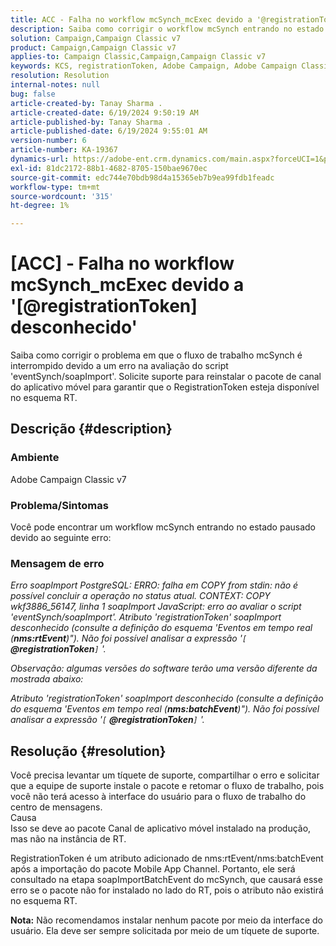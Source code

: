 ```yaml
---
title: ACC - Falha no workflow mcSynch_mcExec devido a '@registrationToken unknown'
description: Saiba como corrigir o workflow mcSynch entrando no estado pausado devido a um erro na avaliação do script 'eventSynch/soapImport'.
solution: Campaign,Campaign Classic v7
product: Campaign,Campaign Classic v7
applies-to: Campaign Classic,Campaign,Campaign Classic v7
keywords: KCS, registrationToken, Adobe Campaign, Adobe Campaign Classic, ACC, mcSynch_mcExec workflow fail, solução de problemas
resolution: Resolution
internal-notes: null
bug: false
article-created-by: Tanay Sharma .
article-created-date: 6/19/2024 9:50:19 AM
article-published-by: Tanay Sharma .
article-published-date: 6/19/2024 9:55:01 AM
version-number: 6
article-number: KA-19367
dynamics-url: https://adobe-ent.crm.dynamics.com/main.aspx?forceUCI=1&pagetype=entityrecord&etn=knowledgearticle&id=824b2255-212e-ef11-840b-6045bd0065b6
exl-id: 81dc2172-88b1-4682-8705-150bae9670ec
source-git-commit: edc744e70bdb98d4a15365eb7b9ea99fdb1feadc
workflow-type: tm+mt
source-wordcount: '315'
ht-degree: 1%

---
```


# [ACC] - Falha no workflow mcSynch_mcExec devido a &#39;[@registrationToken] desconhecido&#39;


Saiba como corrigir o problema em que o fluxo de trabalho mcSynch é interrompido devido a um erro na avaliação do script &#39;eventSynch/soapImport&#39;. Solicite suporte para reinstalar o pacote de canal do aplicativo móvel para garantir que o RegistrationToken esteja disponível no esquema RT.

## Descrição {#description}


### Ambiente

Adobe Campaign Classic v7

### Problema/Sintomas

Você pode encontrar um workflow mcSynch entrando no estado pausado devido ao seguinte erro:

### Mensagem de erro

*Erro soapImport PostgreSQL: ERRO: falha em COPY from stdin: não é possível concluir a operação no status atual. CONTEXT: COPY wkf3886_56147, linha 1 soapImport JavaScript: erro ao avaliar o script &#39;eventSynch/soapImport&#39;.
Atributo &#39;registrationToken&#39; soapImport desconhecido (consulte a definição do esquema &#39;Eventos em tempo real (<b>nms:rtEvent</b>)&quot;). Não foi possível analisar a expressão &#39;`[` <b>@registrationToken</b>`]` &#39;.*

*Observação: algumas versões do software terão uma versão diferente da mostrada abaixo:*

*Atributo &#39;registrationToken&#39; soapImport desconhecido (consulte a definição do esquema &#39;Eventos em tempo real (<b>nms:batchEvent</b>)&quot;). Não foi possível analisar a expressão &#39;`[` <b>@registrationToken</b>`]` &#39;.*


## Resolução {#resolution}


Você precisa levantar um tíquete de suporte, compartilhar o erro e solicitar que a equipe de suporte instale o pacote e retomar o fluxo de trabalho, pois você não terá acesso à interface do usuário para o fluxo de trabalho do centro de mensagens.
<br>Causa<br>
Isso se deve ao pacote Canal de aplicativo móvel instalado na produção, mas não na instância de RT.

RegistrationToken é um atributo adicionado de nms:rtEvent/nms:batchEvent após a importação do pacote Mobile App Channel. Portanto, ele será consultado na etapa soapImportBatchEvent do mcSynch, que causará esse erro se o pacote não for instalado no lado do RT, pois o atributo não existirá no esquema RT.

<b>Nota:</b> Não recomendamos instalar nenhum pacote por meio da interface do usuário. Ela deve ser sempre solicitada por meio de um tíquete de suporte.
